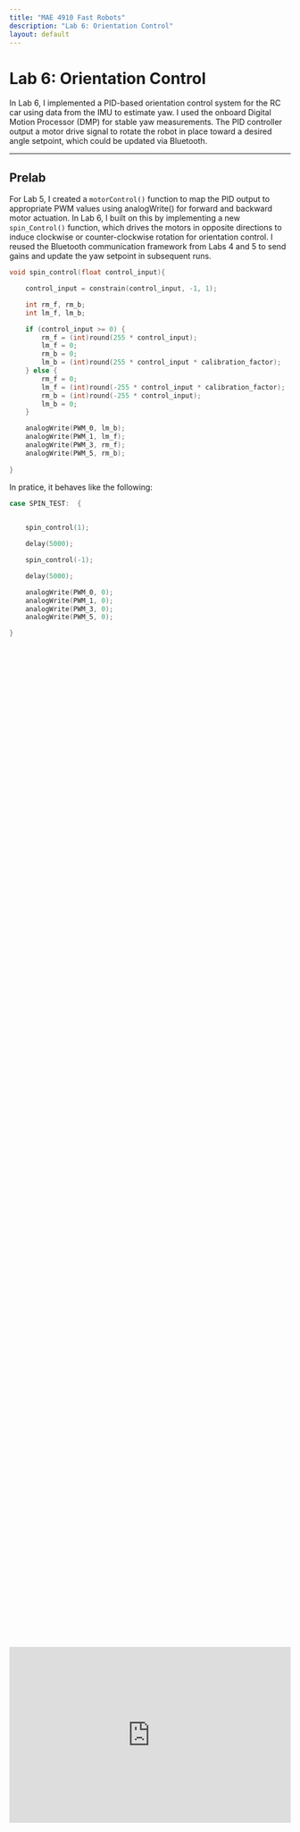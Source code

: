 ```yaml
---
title: "MAE 4910 Fast Robots"
description: "Lab 6: Orientation Control"
layout: default
---
```


# Lab 6: Orientation Control

In Lab 6, I implemented a PID-based orientation control system for the RC car using data from the IMU to estimate yaw. I used the onboard Digital Motion Processor (DMP) for stable yaw measurements. The PID controller output a motor drive signal to rotate the robot in place toward a desired angle setpoint, which could be updated via Bluetooth.
* * *

## Prelab
For Lab 5, I created a `motorControl()` function to map the PID output to appropriate PWM values using analogWrite() for forward and backward motor actuation. In Lab 6, I built on this by implementing a new `spin_Control()` function, which drives the motors in opposite directions to induce clockwise or counter-clockwise rotation for orientation control. I reused the Bluetooth communication framework from Labs 4 and 5 to send gains and update the yaw setpoint in subsequent runs.
```c
void spin_control(float control_input){

    control_input = constrain(control_input, -1, 1);

    int rm_f, rm_b;
    int lm_f, lm_b;

    if (control_input >= 0) {
        rm_f = (int)round(255 * control_input);
        lm_f = 0;
        rm_b = 0;
        lm_b = (int)round(255 * control_input * calibration_factor);
    } else {
        rm_f = 0;
        lm_f = (int)round(-255 * control_input * calibration_factor);
        rm_b = (int)round(-255 * control_input);
        lm_b = 0;
    }

    analogWrite(PWM_0, lm_b);
    analogWrite(PWM_1, lm_f);
    analogWrite(PWM_3, rm_f);
    analogWrite(PWM_5, rm_b);
          
}
```
In pratice, it behaves like the following:

```c
case SPIN_TEST:  {
    

    spin_control(1); 

    delay(5000);

    spin_control(-1);

    delay(5000);

    analogWrite(PWM_0, 0);
    analogWrite(PWM_1, 0);
    analogWrite(PWM_3, 0);
    analogWrite(PWM_5, 0);

}
```
<div style="display: flex; justify-content: center; align-items: center; height: 100%;">
  <iframe width="560" height="315" src="https://www.youtube.com/embed/FKEZ6W0vhyw" title="Fast Robots Lab 6: Testing Spinning" frameborder="0" allow="accelerometer; autoplay; clipboard-write; encrypted-media; gyroscope; picture-in-picture; web-share" referrerpolicy="strict-origin-when-cross-origin" allowfullscreen></iframe>
</div>
<br>

To send data via Bluetooth, I used the same framework from previous labs. I call `ble.send_command()` to transmit commands, and use `robot_cmd.get_next_value()` to extract specific values I have sent with the relevant command, such as the PID gains or the desired setpoint. For receiving data, I also reused the existing structure: on the Artemi  side,  I call `tx_characteristic_string.writeValue()` with the relevant data string (`tx_estring_value.c_str()`). This string is received on the computer side via Bluetooth and parsed by a notification handler. For this lab, I focused on transmitting time, yaw angle, and control signal values.

As in Lab 5, I used analogWrite() to set all PWM values from motor control pins to zero at the beginning of setup(). This allows for me to stop the motors simply by reset in the event of a Bluetooth connection loss.
```c
setup()
{
    pinMode(PWM_0, OUTPUT);
    pinMode(PWM_1, OUTPUT);
    pinMode(PWM_3, OUTPUT);
    pinMode(PWM_5, OUTPUT);

    analogWrite(PWM_0, 0);
    analogWrite(PWM_1, 0);
    analogWrite(PWM_3, 0);
    analogWrite(PWM_5, 0);
    ...
}
```

## Proportional Control

To reiterate from Lab 5, a PID controller combines proportional, integral, and derivative control terms to generate a new control input through a feedback loop. Each term contributes differently: the proportional term reacts to the current error, the integral term accounts for accumulated past errors, and the derivative term predicts future error trends.
ropot
![image](../images/lab5/PID_formula.PNG)


For Lab 6, I started by implementing a proportional controller to evaluate its performance before deciding whether an integral or derivative term was necessary.

![image](../images/lab5/P_formula.PNG)

### Using the Complimentary Filter

Building on the proportional control case from Lab 5 and the complementary filter from Lab 2, I planned to implement a proportional controller that takes in a setpoint (target angle) and a proportional gain over Bluetooth. Using the complementary filter, I estimated the yaw of the vehicle—which corresponds to the IMU’s roll axis based on its orientation in the RC car. The controller then calculates the error as the difference between the target and measured angle, multiplies it by the gain, and computes a new control input accordingly.

```c
case ORIENT_P:  {
    

    // Extract the next value from the command string as an integer
    success = robot_cmd.get_next_value(K_p);
    if (!success)
        return;

    // Extract the next value from the command string as an integer
    success = robot_cmd.get_next_value(target);
    if (!success)
        return;


    memset(time_data, 0, sizeof(time_data));
    memset(roll_data, 0, sizeof(roll_data));
    memset(roll_LPF, 0, sizeof(roll_LPF));
    memset(roll_gyro, 0, sizeof(roll_gyro));
    memset(comp_roll, 0, sizeof(comp_roll));
    memset(u, 0, sizeof(u));

    i = 0;
    n = 0;

    unsigned long start_time = millis();
    unsigned long last_time = micros(); 
    float dt =0; 

    while ((millis() - start_time < 20000) && (i < array_size)) {

        if (myICM.dataReady())
        {
          myICM.getAGMT();         // The values are only updated when you call 'getAGMT'
                                  //    printRawAGMT( myICM.agmt );     // Uncomment this to see the raw values, taken directly from the agmt structure

        dt = (micros()-last_time)/1000000.;
        last_time = micros();      
        time_data[i] = (int) millis();
        roll_data[i] =  atan2(myICM.accY(),myICM.accZ())*180/M_PI;

        n = i+1;
        roll_LPF[n] = alpha*roll_data[i]+ (1-alpha)*roll_LPF[n-1];
        roll_LPF[n-1] = roll_LPF[n];

        roll_gyro[n] =  roll_gyro[n-1] + myICM.gyrX()*dt;

        comp_roll[n] = (1 - Gamma) * roll_gyro[n] + Gamma * roll_LPF[n];

        float e = comp_roll[n]-target;
        u[i] = K_p*e;
        spin_control(u[i]);
        i++;
        }
    }

    analogWrite(PWM_0, 0);
    analogWrite(PWM_1, 0);
    analogWrite(PWM_3, 0);
    analogWrite(PWM_5, 0);

    //Send back the array
    for (int j = 0; j < array_size; j++) {

      if (time_data[j] != 0) {

        tx_estring_value.clear();
        tx_estring_value.append("Time:");
        tx_estring_value.append(time_data[j]);
        tx_estring_value.append(", roll:");
        tx_estring_value.append(comp_roll[j]);
        tx_estring_value.append(", u:");
        tx_estring_value.append(u[j]);
        tx_characteristic_string.writeValue(tx_estring_value.c_str());

      } else break;

    }

    break;
}
```
My complementary filter implementation did not work as show below.

<div style="display: flex; justify-content: center; align-items: center; height: 100%;">
  <iframe width="560" height="315" src="https://www.youtube.com/embed/6kPAHs0CVbs" title="Fast Robots Lab 6: Proportional Control Using Complimentary Filter" frameborder="0" allow="accelerometer; autoplay; clipboard-write; encrypted-media; gyroscope; picture-in-picture; web-share" referrerpolicy="strict-origin-when-cross-origin" allowfullscreen></iframe>
</div>
<br>

Thus, I decided to switch to the suggested alternative, the DMP (Digital Motion Processor), to see if it would yield better results.

### Using the DMP

Configuring the onboard Digital Motion Processor (DMP) offered several advantages, including built-in error and drift correction. By fusing data from the ICM’s 3-axis gyroscope, accelerometer, and magnetometer, the DMP can provide stable and accurate absolute orientation in the form of quaternions, which can be converted into Euler angles (yaw, pitch, and roll) for easier interpretation and control. To implement the DMP, I followed the guide on Digital Motion Processing for Orientation and included the recommended initialization code within my setup() function:
```c
bool success = true;

// Initialize the DMP
success &= (myICM.initializeDMP() == ICM_20948_Stat_Ok);

// Enable the DMP Game Rotation Vector sensor
success &= (myICM.enableDMPSensor(INV_ICM20948_SENSOR_GAME_ROTATION_VECTOR) == ICM_20948_Stat_Ok);

// Set the DMP output data rate (ODR): value = (DMP running rate / ODR ) - 1
// E.g. for a 5Hz ODR rate when DMP is running at 55Hz, value = (55/5) - 1 = 10.
success &= (myICM.setDMPODRrate(DMP_ODR_Reg_Quat6, 0) == ICM_20948_Stat_Ok); // Set to the maximum

// Enable the FIFO queue
success &= (myICM.enableFIFO() == ICM_20948_Stat_Ok);

// Enable the DMP
success &= (myICM.enableDMP() == ICM_20948_Stat_Ok);

// Reset DMP
success &= (myICM.resetDMP() == ICM_20948_Stat_Ok);

// Reset FIFO
success &= (myICM.resetFIFO() == ICM_20948_Stat_Ok);

// Check success
if (!success) {
    Serial.println("Enabling DMP failed!");
    while (1) {
        // Freeze
    }
}
```
Next, I applied the framework for retrieving quaternions from the DMP, as outlined in the guide, and converted them to the corresponding Euler angle, yaw. To implement the proportional controller, I calculated the error by subtracting the measured yaw from the setpoint and then multiplied it by the proportional gain to determine the control input at each time step, as shown in the following code.

```c
case ORIENT_DMP_P:  {
    

    // Extract the next value from the command string as an integer
    success = robot_cmd.get_next_value(K_p);
    if (!success)
        return;

    // Extract the next value from the command string as an integer
    success = robot_cmd.get_next_value(target);
    if (!success)
        return;

    memset(time_data, 0, sizeof(time_data));
    memset(yaw_data, 0, sizeof(yaw_data));
    memset(u, 0, sizeof(u));

    i = 0;

    unsigned long start_time = millis();

    while ((millis() - start_time < 20000) && (i < array_size)) {

        icm_20948_DMP_data_t data;
        myICM.readDMPdataFromFIFO(&data);

        // Is valid data available?
        if ((myICM.status == ICM_20948_Stat_Ok) || (myICM.status == ICM_20948_Stat_FIFOMoreDataAvail)) {
            // We have asked for GRV data so we should receive Quat6
            if ((data.header & DMP_header_bitmap_Quat6) > 0) {
                double qy = ((double)data.Quat6.Data.Q1) / 1073741824.0; // Convert to double. Divide by 2^30
                double qx = ((double)data.Quat6.Data.Q2) / 1073741824.0; // Convert to double. Divide by 2^30
                double qz = -((double)data.Quat6.Data.Q3) / 1073741824.0; // Convert to double. Divide by 2^30
                double qw = sqrt(1.0 - ((qy * qy) + (qx * qx) + (qz* qz)));

                // Convert the quaternion to Euler angles...

                double t3 = +2.0 * (qw * qz + qx * qy);
                double t4 = +1.0 - 2.0 * (qy * qy + qz * qz);
                yaw_data[i] = atan2(t3, t4) * 180.0 / PI;
                
                time_data[i] = (int) millis();
                float e = target-yaw_data[i];
                u[i] = K_p*e;
                spin_control(u[i]);
                i++;
                
            }
        }
        
    }

    analogWrite(PWM_0, 0);
    analogWrite(PWM_1, 0);
    analogWrite(PWM_3, 0);
    analogWrite(PWM_5, 0);

    //Send back the array
    for (int j = 0; j < array_size; j++) {

      if (time_data[j] != 0) {

        tx_estring_value.clear();
        tx_estring_value.append("Time:");
        tx_estring_value.append(time_data[j]);
        tx_estring_value.append(", yaw:");
        tx_estring_value.append(yaw_data[j]);
        tx_estring_value.append(", u:");
        tx_estring_value.append(u[j]);
        tx_characteristic_string.writeValue(tx_estring_value.c_str());

      } else break;

    }

    break;
}
```
### Test the Proportional Controller

After some tuning, I settled on a proportional gain of K<sub>p</sub> = 0.1 for my controller. The following test was conducted with a target yaw angle of 30°.

<div style="display: flex; justify-content: center; align-items: center; height: 100%;">
  <iframe width="560" height="315" src="https://www.youtube.com/embed/5DzwB4r8gs8" title="Fast Robots Lab 6: P Control | Kp = 0.1, ∠30°" frameborder="0" allow="accelerometer; autoplay; clipboard-write; encrypted-media; gyroscope; picture-in-picture; web-share" referrerpolicy="strict-origin-when-cross-origin" allowfullscreen></iframe>
</div>
<br>

![image](../images/lab6/P1.png)
> Since spin_control() maps the control input u from the range [-1, 1], any u values of greater than 1 are capped at +100% (full speed clockwise), and values less than -1 are capped at -100% (full speed counterclockwise).

Based on this test, a derivative term appeared unnecessary. Derivative control is typically useful for damping oscillations, but there was very little oscillation observed. This is likely because I did not filter out the region of low PWM values that are too small to cause the RC car to rotate on its axis.



## Discussion

This lab taught me the importance of precise wiring when working with microcontrollers. The lab provided valuable hands-on experience in motor control and system calibration, laying the groundwork for future closed-loop control enhancements.

* * *

# Acknowledgements
*   I referenced Stephan Wagner's page.

